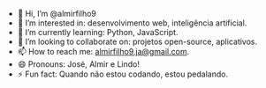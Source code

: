 - 👋 Hi, I’m @almirfilho9
- 👀 I’m interested in: desenvolvimento web, inteligência artificial.
- 🌱 I’m currently learning: Python, JavaScript.
- 💞️ I’m looking to collaborate on: projetos open-source, aplicativos.
- 📫 How to reach me: almirfilho9.ja@gmail.com.
- 😄 Pronouns: José, Almir e Lindo!
- ⚡ Fun fact: Quando não estou codando, estou pedalando.

<!---
almirfilho9/almirfilho9 is a ✨ special ✨ repository because its `README.md` (this file) appears on your GitHub profile.
You can click the Preview link to take a look at your changes.
--->
